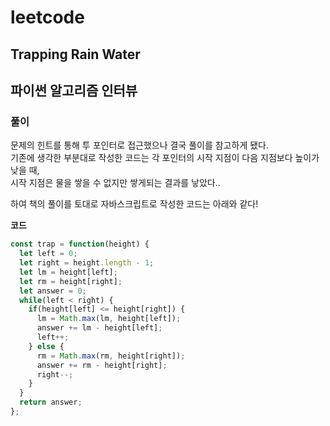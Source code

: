 # leetcode

## Trapping Rain Water

## 파이썬 알고리즘 인터뷰

### 풀이

문제의 힌트를 통해 투 포인터로 접근했으나 결국 풀이를 참고하게 됐다.  
기존에 생각한 부분대로 작성한 코드는 각 포인터의 시작 지점이 다음 지점보다 높이가 낮을 때,  
시작 지점은 물을 쌓을 수 없지만 쌓게되는 결과를 낳았다..

하여 책의 풀이를 토대로 자바스크립트로 작성한 코드는 아래와 같다!

**코드**

```javascript
const trap = function(height) {
  let left = 0;
  let right = height.length - 1;
  let lm = height[left];
  let rm = height[right];
  let answer = 0;
  while(left < right) {
    if(height[left] <= height[right]) {
      lm = Math.max(lm, height[left]);
      answer += lm - height[left];
      left++;
    } else {
      rm = Math.max(rm, height[right]);
      answer += rm - height[right];
      right--;
    }
  }
  return answer;
};
```
